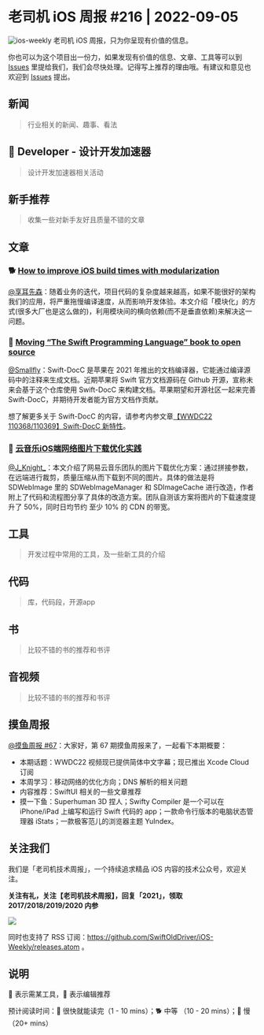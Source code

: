 # 老司机 iOS 周报 #216 | 2022-09-05

![ios-weekly](https://github.com/SwiftOldDriver/iOS-Weekly/blob/master/assets/ios-weekly.png?raw=true)
老司机 iOS 周报，只为你呈现有价值的信息。

你也可以为这个项目出一份力，如果发现有价值的信息、文章、工具等可以到 [Issues](https://github.com/SwiftOldDriver/iOS-Weekly/issues) 里提给我们，我们会尽快处理。记得写上推荐的理由哦。有建议和意见也欢迎到 [Issues](https://github.com/SwiftOldDriver/iOS-Weekly/issues) 提出。

## 新闻

> 行业相关的新闻、趣事、看法

##  Developer - 设计开发加速器

> 设计开发加速器相关活动

## 新手推荐

> 收集一些对新手友好且质量不错的文章

## 文章

### 🐕  [How to improve iOS build times with modularization](https://www.runway.team/blog/how-to-improve-ios-build-times-with-modularization)

[@享耳先森](https://github.com/iblacksun)：随着业务的迭代，项目代码的复杂度越来越高，如果不能很好的架构我们的应用，将严重拖慢编译速度，从而影响开发体验。本文介绍「模块化」的方式(很多大厂也是这么做的)，利用模块间的横向依赖(而不是垂直依赖)来解决这一问题。

### 🐎 [Moving “The Swift Programming Language” book to open source](https://forums.swift.org/t/moving-the-swift-programming-language-book-to-open-source/59989)

[@Smallfly](https://github.com/iostalks)：Swift-DocC 是苹果在 2021 年推出的文档编译器，它能通过编译源码中的注释来生成文档。近期苹果将 Swift 官方文档源码在 Github 开源，宣称未来会基于这个仓库使用 Swift-DocC 来构建文档。苹果期望和开源社区一起来完善 Swift-DocC，并期待开发者能为官方文档作贡献。

想了解更多关于 Swift-DocC 的内容，请参考内参文章[【WWDC22 110368/110369】Swift-DocC 新特性](https://xiaozhuanlan.com/topic/3658492071)。

### 🐎 [云音乐iOS端网络图片下载优化实践](https://mp.weixin.qq.com/s/R1XLp9hjHDBdYcOI6w8psw)

[@J_Knight_](https://github.com/knightsj)：本文介绍了网易云音乐团队的图片下载优化方案：通过拼接参数，在远端进行裁剪，质量压缩从而下载到不同的图片。具体的做法是将 SDWebImage 里的 SDWebImageManager 和 SDImageCache 进行改造，作者附上了代码和流程图分享了具体的改造方案。团队自测该方案将图片的下载速度提升了 50%，同时日均节约 至少 10% 的 CDN 的带宽。

## 工具

> 开发过程中常用的工具，及一些新工具的介绍

## 代码

> 库，代码段，开源app

## 书

> 比较不错的书的推荐和书评

## 音视频

> 比较不错的书的推荐和书评

## 摸鱼周报

[@摸鱼周报 #67](https://mp.weixin.qq.com/s/8H7YnrVTubKvVnYJBXcF_A)：大家好，第 67 期摸鱼周报来了，一起看下本期概要：

* 本期话题：WWDC22 视频现已提供简体中文字幕；现已推出 Xcode Cloud 订阅
* 本周学习：移动网络的优化方向；DNS 解析的相关问题
* 内容推荐：SwiftUI 相关的一些文章推荐
* 摸一下鱼：Superhuman 3D 捏人；Swifty Compiler 是一个可以在 iPhone/iPad 上编写和运行 Swift 代码的 app；一款命令行版本的电脑状态管理器 iStats；一款极客范儿的浏览器主题 YuIndex。

## 关注我们

我们是「老司机技术周报」，一个持续追求精品 iOS 内容的技术公众号，欢迎关注。

**关注有礼，关注【老司机技术周报】，回复「2021」，领取 2017/2018/2019/2020 内参**

![](https://github.com/SwiftOldDriver/iOS-Weekly/blob/master/assets/qrcode_for_wechat.jpg?raw=true)

同时也支持了 RSS 订阅：https://github.com/SwiftOldDriver/iOS-Weekly/releases.atom 。

## 说明

🚧 表示需某工具，🌟 表示编辑推荐

预计阅读时间：🐎 很快就能读完（1 - 10 mins）；🐕 中等 （10 - 20 mins）；🐢 慢（20+ mins）
